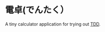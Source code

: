 電卓(でんたく）
==============

A tiny calculator application for trying out [TDD](http://ja.wikipedia.org/wiki/テスト駆動開発).
